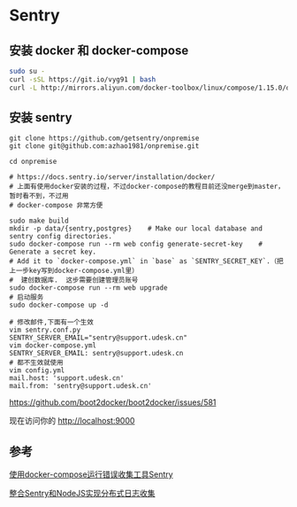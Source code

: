 # Sentry

## 安装 docker 和 docker-compose

```bash
sudo su -
curl -sSL https://git.io/vyg91 | bash
curl -L http://mirrors.aliyun.com/docker-toolbox/linux/compose/1.15.0/docker-compose-Linux-x86_64 > /usr/local/bin/docker-compose
```

## 安装 sentry

```shell
git clone https://github.com/getsentry/onpremise
git clone git@github.com:azhao1981/onpremise.git

cd onpremise

# https://docs.sentry.io/server/installation/docker/
# 上面有使用docker安装的过程，不过docker-compose的教程目前还没merge到master，暂时看不到，不过用
# docker-compose 非常方便

sudo make build
mkdir -p data/{sentry,postgres}    # Make our local database and sentry config directories.`
sudo docker-compose run --rm web config generate-secret-key    # Generate a secret key.
# Add it to `docker-compose.yml` in `base` as `SENTRY_SECRET_KEY`.（把上一步key写到docker-compose.yml里）
#  建创数据库.  这步需要创建管理员账号
sudo docker-compose run --rm web upgrade
# 启动服务
sudo docker-compose up -d

# 修改邮件,下面有一个生效
vim sentry.conf.py
SENTRY_SERVER_EMAIL="sentry@support.udesk.cn"
vim docker-compose.yml
SENTRY_SERVER_EMAIL: sentry@support.udesk.cn
# 都不生效就使用
vim config.yml
mail.host: 'support.udesk.cn'
mail.from: 'sentry@support.udesk.cn'

```

<https://github.com/boot2docker/boot2docker/issues/581>

现在访问你的 <http://localhost:9000>

## 参考

[使用docker-compose运行错误收集工具Sentry](http://ningning.today/2016/10/18/python/docker-sentry/)

[整合Sentry和NodeJS实现分布式日志收集](http://vernonzheng.com/2014/12/26/%E6%95%B4%E5%90%88Sentry%E5%92%8CNodejs%E5%AE%9E%E7%8E%B0%E5%88%86%E5%B8%83%E5%BC%8F%E6%97%A5%E5%BF%97%E6%94%B6%E9%9B%86/)
